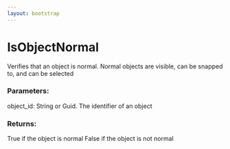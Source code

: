```yaml
---
layout: bootstrap
---
```


# IsObjectNormal

Verifies that an object is normal. Normal objects are visible, can be
        snapped to, and can be selected
        

### Parameters:

object_id: String or Guid. The identifier of an object
        

### Returns:


True if the object is normal
False if the object is not normal
        
